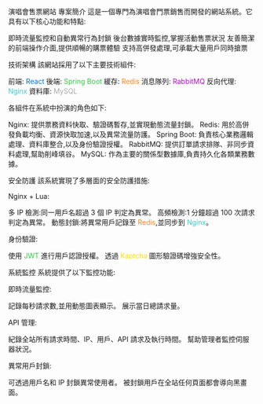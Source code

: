 演唱會售票網站
專案簡介
這是一個專門為演唱會門票銷售而開發的網站系統。它具有以下核心功能和特點:

即時流量監控和自動異常行為封鎖
後台數據實時監控,掌握活動售票狀況
友善簡潔的前端操作介面,提供順暢的購票體驗
支持高併發處理,可承載大量用戶同時搶票

技術架構
該網站採用了以下主要技術組件:

前端: <span style="color:#0074D9">React</span>
後端: <span style="color:#2ECC40">Spring Boot</span>
緩存: <span style="color:#FF851B">Redis</span>
消息隊列: <span style="color:#B10DC9">RabbitMQ</span>
反向代理: <span style="color:#39CCCC">Nginx</span>
資料庫: <span style="color:#AAAAAA">MySQL</span>

各組件在系統中扮演的角色如下:

Nginx: 提供票務資料快取、驗證碼暫存,並實現動態流量封鎖。
Redis: 用於高併發負載均衡、資源快取加速,以及異常流量防護。
Spring Boot: 負責核心業務邏輯處理、資料庫整合,以及身份驗證授權。
RabbitMQ: 提供訂單請求排隊、非同步資料處理,幫助削峰填谷。
MySQL: 作為主要的關係型數據庫,負責持久化各類業務數據。

安全防護
該系統實現了多層面的安全防護措施:

Nginx + Lua:

多 IP 檢測:同一用戶名超過 3 個 IP 判定為異常。
高頻檢測:1 分鐘超過 100 次請求判定為異常。
動態封鎖:將異常用戶記錄至 <span style="color:#FF851B">Redis</span>,並同步到 <span style="color:#39CCCC">Nginx</span>。


身份驗證:

使用 <span style="color:#2ECC40">JWT</span> 進行用戶認證授權。
透過 <span style="color:#FFDC00">Kaptcha</span> 圖形驗證碼增強安全性。



系統監控
系統提供了以下監控功能:

即時流量監控:

記錄每秒請求數,並用動態圖表顯示。
展示當日總請求量。


API 管理:

紀錄全站所有請求時間、IP、用戶、API 請求及執行時間。
幫助管理者監控伺服器狀況。


異常用戶封鎖:

可透過用戶名和 IP 封鎖異常使用者。
被封鎖用戶在全站任何頁面都會導向黑畫面。
